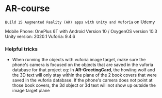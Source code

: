 # AR-course
`Build 15 Augmented Reality (AR) apps with Unity and Vuforia` on Udemy

Mobile Phone: OnePlus 6T with Android Version 10 / OxygenOS version 10.3
Unity version: 2020.1
Vuforia: 9.4.6


### Helpful tricks
 - When running the objects with vuforia image target, make sure the phone's camera is focused on the objects that are saved in the vuforia database for that project
 eg: In <b>AR-GreetingCard</b>, the howling wolf and the 3D text will only stay within the plane of the 2 book covers that were saved in the vuforia database. If the phone's camera does not point at those book covers, the 3d object or 3d text will not show up outside the image target plane